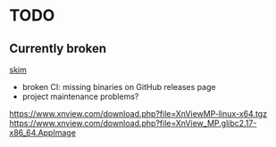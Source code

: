 # TODO

## Currently broken

[skim](https://github.com/skim-rs/skim)

- broken CI: missing binaries on GitHub releases page
- project maintenance problems?

https://www.xnview.com/download.php?file=XnViewMP-linux-x64.tgz
https://www.xnview.com/download.php?file=XnView_MP.glibc2.17-x86_64.AppImage
